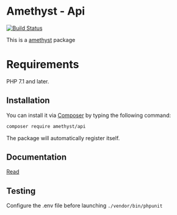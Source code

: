 # Amethyst - Api

[![Build Status](https://travis-ci.org/amethyst-php/api.svg?branch=master)](https://travis-ci.org/amethyst-php/api)

This is a [amethyst](https://github.com/amethyst-php/amethyst) package

# Requirements

PHP 7.1 and later.

## Installation

You can install it via [Composer](https://getcomposer.org/) by typing the following command:

```bash
composer require amethyst/api
```

The package will automatically register itself.

## Documentation

[Read](docs/index.md)

## Testing

Configure the .env file before launching `./vendor/bin/phpunit`